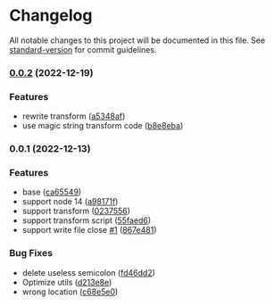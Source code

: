 # Changelog

All notable changes to this project will be documented in this file. See [standard-version](https://github.com/conventional-changelog/standard-version) for commit guidelines.

### [0.0.2](https://github.com/a145789/vue3-script-to-setup/compare/v0.0.1...v0.0.2) (2022-12-19)


### Features

* rewrite transform ([a5348af](https://github.com/a145789/vue3-script-to-setup/commit/a5348af30b03f6331172c676e728464b6665af19))
* use magic string transform code ([b8e8eba](https://github.com/a145789/vue3-script-to-setup/commit/b8e8ebaf4a58ad82a720d4c3b18a15235743f643))

### 0.0.1 (2022-12-13)


### Features

* base ([ca65549](https://github.com/a145789/vue3-script-to-setup/commit/ca65549dd61b9d48d57a6508fea73a4b50ab1d2c))
* support node 14 ([a98171f](https://github.com/a145789/vue3-script-to-setup/commit/a98171fcc19cde58c32eca160c63f102d6215943))
* support transform ([0237556](https://github.com/a145789/vue3-script-to-setup/commit/0237556f2a4f388548100f6766eab7ad2d47df2d))
* support transform script ([55faed6](https://github.com/a145789/vue3-script-to-setup/commit/55faed62fa075da58a80b9a29412df84a089ad33))
* support write file close [#1](https://github.com/a145789/vue3-script-to-setup/issues/1) ([867e481](https://github.com/a145789/vue3-script-to-setup/commit/867e481eed015e5d111a58b6bf3c95de5f1979f6))


### Bug Fixes

* delete useless semicolon ([fd46dd2](https://github.com/a145789/vue3-script-to-setup/commit/fd46dd2055d9e35a933e9cd0080d0ca93989176e))
* Optimize utils ([d213e8e](https://github.com/a145789/vue3-script-to-setup/commit/d213e8e5e12bb4c25080731b44f23587b0b72190))
* wrong location ([c68e5e0](https://github.com/a145789/vue3-script-to-setup/commit/c68e5e01fd7a6fe146bdd513379d535c0591fb72))
